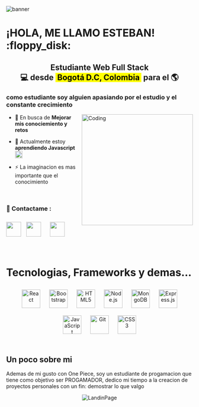 ![banner](https://i.pinimg.com/originals/cc/e9/04/cce9043fb0b58b3ee3f2a13f95378c3f.gif)

<h1 align="left">¡HOLA, ME LLAMO ESTEBAN! :floppy_disk: </h1>

<h2 align="center">
   Estudiante Web Full Stack <br/> 
💻 desde <mark> &nbsp;Bogotá D.C, Colombia&nbsp;</mark> para el 🌎
</h2>

<h3 align="left">como estudiante soy alguien apasiando por el estudio y el constante crecimiento</h3>

<img align="right" alt="Coding" width="300" src="https://i.pinimg.com/originals/3c/91/fd/3c91fd9671b6ff05ef88329cb61e3823.gif">

- 🔭 En busca de **Mejorar mis conociemiento y retos**

- 🌱 Actualmente estoy **aprendiendo Javascript** <img style="margin: 0px" src="https://profilinator.rishav.dev/skills-assets/javascript-original.svg" alt="React" height="20" />

- ⚡ La imaginacion es mas importante que el conocimiento
<br>

<h3 align="left"> 📎 Contactame :</h3>

<a href="https://api.whatsapp.com/send?phone=%2B573124670836&text=Hola%2C+me+encanto+tu+perfil" target="blank"><img align="center" src="https://cdn.worldvectorlogo.com/logos/whatsapp-3.svg" width="40" /></a>
<a href="https://www.linkedin.com/in/martinez-esteban/" target="blank"><img align="center" src="https://cdn.worldvectorlogo.com/logos/linkedin-icon-2.svg" width="40" style="margin: 10px"  /></a>
<a href="mailto:estebanmendezm1995@gmail.com?Subject=Oferta%20de%20empleo" target="blank"><img align="center" src="https://cdn.worldvectorlogo.com/logos/gmail-icon.svg" width="40" style="margin: 10px"  /></a>

<br>

<h1 align="left">Tecnologias, Frameworks y demas... </h1>

<div align="center" > 
<a href="https://reactjs.org/" target="_blank"><img style="margin: 10px" src="https://profilinator.rishav.dev/skills-assets/react-original-wordmark.svg" alt="React" height="50" /></a>  
<a href="https://getbootstrap.com/docs/3.4/javascript/" target="_blank"><img style="margin: 10px" src="https://profilinator.rishav.dev/skills-assets/bootstrap-plain.svg" alt="Bootstrap" height="50" /></a>  
<a href="https://en.wikipedia.org/wiki/HTML5" target="_blank"><img style="margin: 10px" src="https://profilinator.rishav.dev/skills-assets/html5-original-wordmark.svg" alt="HTML5" height="50" /></a>  
<a href="https://nodejs.org/" target="_blank"><img style="margin: 10px" src="https://profilinator.rishav.dev/skills-assets/nodejs-original-wordmark.svg" alt="Node.js" height="50" /></a>  
<a href="https://www.mongodb.com/" target="_blank"><img style="margin: 10px" src="https://profilinator.rishav.dev/skills-assets/mongodb-original-wordmark.svg" alt="MongoDB" height="50" /></a>  
<a href="https://expressjs.com/" target="_blank"><img style="margin: 10px" src="https://profilinator.rishav.dev/skills-assets/express-original-wordmark.svg" alt="Express.js" height="50" /></a>  
<a href="https://www.javascript.com/" target="_blank"><img style="margin: 10px" src="https://profilinator.rishav.dev/skills-assets/javascript-original.svg" alt="JavaScript" height="50" /></a>  
<a href="https://github.com/" target="_blank"><img style="margin: 10px" src="https://profilinator.rishav.dev/skills-assets/git-scm-icon.svg" alt="Git" height="50" /></a>  
<a href="https://www.w3schools.com/css/" target="_blank"><img style="margin: 10px" src="https://profilinator.rishav.dev/skills-assets/css3-original-wordmark.svg" alt="CSS3" height="50" /></a>  
</div>

<br>

<h2 align="left">Un poco sobre mi
</h2>
Ademas de mi gusto con One Piece, soy un estudiante de progamacion que tiene como objetivo ser PROGAMADOR, dedico mi tiempo a la creacion de proyectos personales con un fin: demostrar lo que valgo

<br>

<div align="center" >

![LandinPage](https://i.pinimg.com/originals/00/41/d6/0041d6d36d8c3a6405ee4182963f62a7.gif)
</div>
